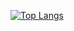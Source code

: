 [![Top Langs](https://github-readme-stats.vercel.app/api/top-langs/?username=es9d&layout=compact)](https://github.com/anuraghazra/github-readme-stats)
